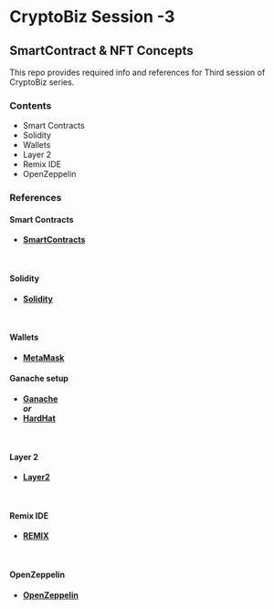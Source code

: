 # CryptoBiz Session -3 
## SmartContract & NFT Concepts

This repo provides required info and references for Third session of CryptoBiz series.

### **Contents**
- Smart Contracts
- Solidity
- Wallets
- Layer 2
- Remix IDE
- OpenZeppelin 

### **References**

#### Smart Contracts

  - [**SmartContracts**](https://ethereum.org/en/developers/docs/smart-contracts/)
<br>

#### Solidity

  - [**Solidity**](https://soliditylang.org/)
<br>

#### Wallets

  - [**MetaMask**](https://metamask.io/)

#### Ganache setup
  - [**Ganache**](https://trufflesuite.com/ganache/)<br>
    ***or*** 
  - [**HardHat**](https://hardhat.org/)
<br>

#### Layer 2

  - [**Layer2**](https://ethereum.org/en/layer-2/)
<br>

#### Remix IDE

  - [**REMIX**](https://remix.ethereum.org/)
<br>

#### OpenZeppelin 

  - [**OpenZeppelin**](https://docs.openzeppelin.com/contracts/3.x/erc721)
<br>